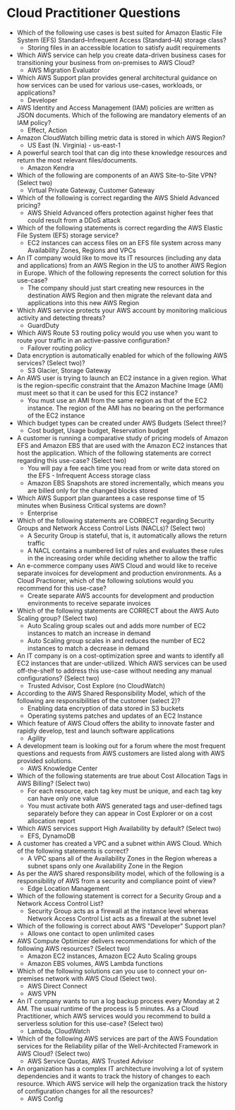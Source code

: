 # Cloud Practitioner Questions

- Which of the following use cases is best suited for Amazon Elastic File System (EFS) Standard–Infrequent Access (Standard–IA) storage class?
  - Storing files in an accessible location to satisfy audit requirements
- Which AWS service can help you create data-driven business cases for transitioning your business from on-premises to AWS Cloud?
  - AWS Migration Evaluator
- Which AWS Support plan provides general architectural guidance on how services can be used for various use-cases, workloads, or applications?
  - Developer
- AWS Identity and Access Management (IAM) policies are written as JSON documents. Which of the following are mandatory elements of an IAM policy?
  - Effect, Action 
- Amazon CloudWatch billing metric data is stored in which AWS Region?
  - US East (N. Virginia) - us-east-1
- A powerful search tool that can dig into these knowledge resources and return the most relevant files/documents. 
  - Amazon Kendra
- Which of the following are components of an AWS Site-to-Site VPN? (Select two)
  - Virtual Private Gateway, Customer Gateway
- Which of the following is correct regarding the AWS Shield Advanced pricing?
  - AWS Shield Advanced offers protection against higher fees that could result from a DDoS attack
- Which of the following statements is correct regarding the AWS Elastic File System (EFS) storage service?
  - EC2 instances can access files on an EFS file system across many Availability Zones, Regions and VPCs
- An IT company would like to move its IT resources (including any data and applications) from an AWS Region in the US to another AWS Region in Europe. Which of the following represents the correct solution for this use-case?
  - The company should just start creating new resources in the destination AWS Region and then migrate the relevant data and applications into this new AWS Region
- Which AWS service protects your AWS account by monitoring malicious activity and detecting threats?
  - GuardDuty
- Which AWS Route 53 routing policy would you use when you want to route your traffic in an active-passive configuration?
  - Failover routing policy
- Data encryption is automatically enabled for which of the following AWS services? (Select two)?
  - S3 Glacier, Storage Gateway
- An AWS user is trying to launch an EC2 instance in a given region. What is the region-specific constraint that the Amazon Machine Image (AMI) must meet so that it can be used for this EC2 instance?
  - You must use an AMI from the same region as that of the EC2 instance. The region of the AMI has no bearing on the performance of the EC2 instance
- Which budget types can be created under AWS Budgets (Select three)?
  - Cost budget, Usage budget, Reservation budget 
- A customer is running a comparative study of pricing models of Amazon EFS and Amazon EBS that are used with the Amazon EC2 instances that host the application. Which of the following statements are correct regarding this use-case? (Select two)
  - You will pay a fee each time you read from or write data stored on the EFS - Infrequent Access storage class
  - Amazon EBS Snapshots are stored incrementally, which means you are billed only for the changed blocks stored
- Which AWS Support plan guarantees a case response time of 15 minutes when Business Critical systems are down?
  - Enterprise
- Which of the following statements are CORRECT regarding Security Groups and Network Access Control Lists (NACLs)? (Select two)
  - A Security Group is stateful, that is, it automatically allows the return traffic
  - A NACL contains a numbered list of rules and evaluates these rules in the increasing order while deciding whether to allow the traffic
- An e-commerce company uses AWS Cloud and would like to receive separate invoices for development and production environments. As a Cloud Practioner, which of the following solutions would you recommend for this use-case?
  - Create separate AWS accounts for development and production environments to receive separate invoices
- Which of the following statements are CORRECT about the AWS Auto Scaling group? (Select two)
  - Auto Scaling group scales out and adds more number of EC2 instances to match an increase in demand
  - Auto Scaling group scales in and reduces the number of EC2 instances to match a decrease in demand
- An IT company is on a cost-optimization spree and wants to identify all EC2 instances that are under-utilized. Which AWS services can be used off-the-shelf to address this use-case without needing any manual configurations? (Select two)
  - Trusted Advisor, Cost Explore (no CloudWatch)
- According to the AWS Shared Responsibility Model, which of the following are responsibilities of the customer (select 2)?
  - Enabling data encryption of data stored in S3 buckets
  - Operating systems patches and updates of an EC2 Instance
- Which feature of AWS Cloud offers the ability to innovate faster and rapidly develop, test and launch software applications
  - Agility
- A development team is looking out for a forum where the most frequent questions and requests from AWS customers are listed along with AWS provided solutions.
  - AWS Knowledge Center
- Which of the following statements are true about Cost Allocation Tags in AWS Billing? (Select two)
  - For each resource, each tag key must be unique, and each tag key can have only one value
  - You must activate both AWS generated tags and user-defined tags separately before they can appear in Cost Explorer or on a cost allocation report
- Which AWS services support High Availability by default? (Select two)
  - EFS, DynamoDB
- A customer has created a VPC and a subnet within AWS Cloud. Which of the following statements is correct?
  - A VPC spans all of the Availability Zones in the Region whereas a subnet spans only one Availability Zone in the Region
- As per the AWS shared responsibility model, which of the following is a responsibility of AWS from a security and compliance point of view?
  - Edge Location Management
- Which of the following statement is correct for a Security Group and a Network Access Control List?
  - Security Group acts as a firewall at the instance level whereas Network Access Control List acts as a firewall at the subnet level
- Which of the following is correct about AWS "Developer" Support plan?
  - Allows one contact to open unlimited cases
- AWS Compute Optimizer delivers recommendations for which of the following AWS resources? (Select two)
  - Amazon EC2 instances, Amazon EC2 Auto Scaling groups
  - Amazon EBS volumes, AWS Lambda functions
- Which of the following solutions can you use to connect your on-premises network with AWS Cloud (Select two).
  - AWS Direct Connect
  - AWS VPN
- An IT company wants to run a log backup process every Monday at 2 AM. The usual runtime of the process is 5 minutes. As a Cloud Practitioner, which AWS services would you recommend to build a serverless solution for this use-case? (Select two)
  - Lambda, CloudWatch
- Which of the following AWS services are part of the AWS Foundation services for the Reliability pillar of the Well-Architected Framework in AWS Cloud? (Select two)
  - AWS Service Quotas, AWS Trusted Advisor
- An organization has a complex IT architecture involving a lot of system dependencies and it wants to track the history of changes to each resource. Which AWS service will help the organization track the history of configuration changes for all the resources?
  - AWS Config
